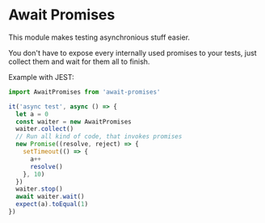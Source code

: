 # Await Promises

This module makes testing asynchronious stuff easier.

You don't have to expose every internally used promises to your tests, just collect them and wait for them all to finish.

Example with JEST:

```js
import AwaitPromises from 'await-promises'

it('async test', async () => {
  let a = 0
  const waiter = new AwaitPromises
  waiter.collect()
  // Run all kind of code, that invokes promises
  new Promise((resolve, reject) => {
    setTimeout(() => {
      a++
      resolve()
    }, 10)
  })
  waiter.stop()
  await waiter.wait()
  expect(a).toEqual(1)
})
```
